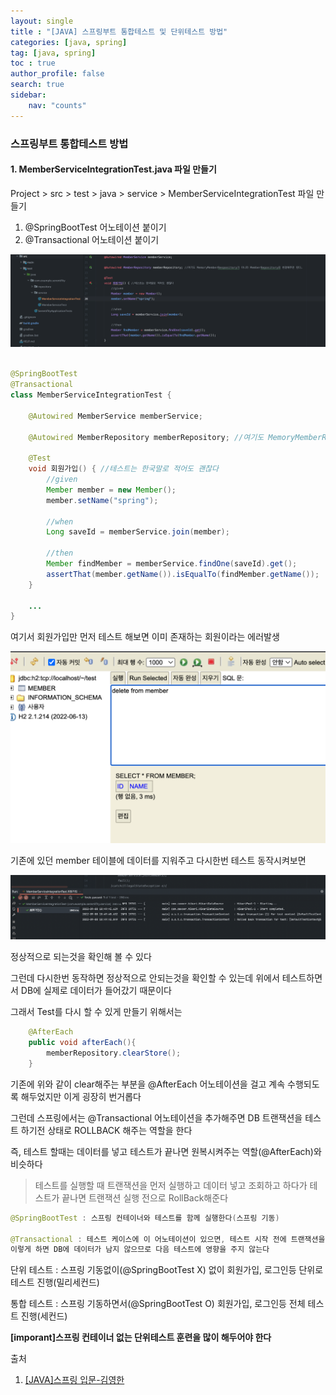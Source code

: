 ```yaml
---
layout: single
title : "[JAVA] 스프링부트 통합테스트 및 단위테스트 방법"
categories: [java, spring]
tag: [java, spring]
toc : true
author_profile: false
search: true
sidebar:
    nav: "counts"
---
```


### 스프링부트 통합테스트 방법

#### 1. MemberServiceIntegrationTest.java 파일 만들기

Project > src > test > java > service > MemberServiceIntegrationTest 파일 만들기

1. @SpringBootTest 어노테이션 붙이기
2. @Transactional 어노테이션 붙이기

![img2](../../../images/posts/java/spring/chapter13/1.png) 

```java

@SpringBootTest
@Transactional
class MemberServiceIntegrationTest {

    @Autowired MemberService memberService;

    @Autowired MemberRepository memberRepository; //여기도 MemoryMemberRespository가 아니라 MemberRepository로 변경해주면 된다.

    @Test
    void 회원가입() { //테스트는 한국말로 적어도 괜찮다
        //given
        Member member = new Member();
        member.setName("spring");

        //when
        Long saveId = memberService.join(member);

        //then
        Member findMember = memberService.findOne(saveId).get();
        assertThat(member.getName()).isEqualTo(findMember.getName());
    }

    ...
}
```

여기서 회원가입만 먼저 테스트 해보면 이미 존재하는 회원이라는 에러발생

![img2](../../../images/posts/java/spring/chapter13/2.png) 

기존에 있던 member 테이블에 데이터를 지워주고 다시한번 테스트 동작시켜보면

![img2](../../../images/posts/java/spring/chapter13/3.png) 

정상적으로 되는것을 확인해 볼 수 있다

그런데 다시한번 동작하면 정상적으로 안되는것을 확인할 수 있는데 위에서 테스트하면서 DB에 실제로 데이터가 들어갔기 때문이다

그래서 Test를 다시 할 수 있게 만들기 위해서는 

```java
    @AfterEach
    public void afterEach(){
        memberRepository.clearStore();
    }
```

기존에 위와 같이 clear해주는 부분을 @AfterEach 어노테이션을 걸고 계속 수행되도록 해두었지만 이게 굉장히 번거롭다

그런데 스프링에서는 @Transactional 어노테이션을 추가해주면 DB 트랜잭션을 테스트 하기전 상태로 ROLLBACK 해주는 역할을 한다

즉, 테스트 할때는 데이터를 넣고 테스트가 끝나면 원복시켜주는 역할(@AfterEach)와 비슷하다

> 테스트를 실행할 때 트랜잭션을 먼저 실행하고 데이터 넣고 조회하고 하다가 테스트가 끝나면 트랜잭션 실행 전으로 RollBack해준다

```java
@SpringBootTest : 스프링 컨테이너와 테스트를 함께 실행한다(스프링 기동)

@Transactional : 테스트 케이스에 이 어노테이션이 있으면, 테스트 시작 전에 트랜잭션을 시작하고, 테스트 완료 후에 항상 롤백한다.
이렇게 하면 DB에 데이터가 남지 않으므로 다음 테스트에 영향을 주지 않는다
```

단위 테스트 : 스프링 기동없이(@SpringBootTest X) 없이 회원가입, 로그인등 단위로 테스트 진행(밀리세컨드)

통합 테스트 : 스프링 기동하면서(@SpringBootTest O) 회원가입, 로그인등 전체 테스트 진행(세컨드)

<b>[imporant]스프링 컨테이너 없는 단위테스트 훈련을 많이 해두어야 한다</b>



출처 
 1. [[JAVA]스프링 입문-김영한](https://www.inflearn.com/course/%EC%8A%A4%ED%94%84%EB%A7%81-%EC%9E%85%EB%AC%B8-%EC%8A%A4%ED%94%84%EB%A7%81%EB%B6%80%ED%8A%B8/dashboard)


